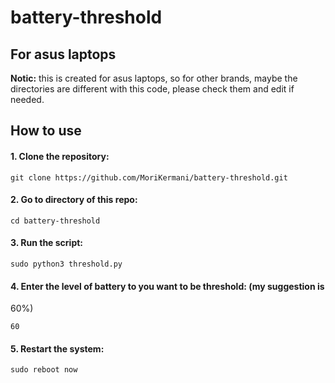 # battery-threshold


## For asus laptops

**Notic:** this is created for asus laptops, so for other brands, maybe the
directories are different with this code, please check them and edit if needed.


## How to use

#### 1. Clone the repository:

`git clone https://github.com/MoriKermani/battery-threshold.git`

#### 2. Go to directory of this repo:

`cd battery-threshold`

#### 3. Run the script:

`sudo python3 threshold.py`

#### 4. Enter the level of battery to you want to be threshold: (my suggestion is
   60%)

`60`

#### 5. Restart the system:

`sudo reboot now`

